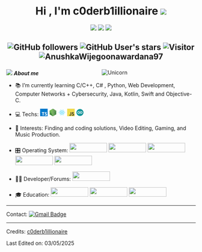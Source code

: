 <h1 align="center"><b>Hi , I'm c0derb1illionaire </b><img src="https://media.giphy.com/media/hvRJCLFzcasrR4ia7z/giphy.gif" width="35"></h1>
<!--  -->
<p align="center">
<picture><img src = "https://media0.giphy.com/media/KDDpcKigbfFpnejZs6/giphy.gif?cid=ecf05e47oy6f4zjs8g1qoiystc56cu7r9tb8a1fe76e05oty&rid=giphy.gif" width = 70px></picture>
<picture><img src = "https://github.com/7oSkaaa/7oSkaaa/blob/main/Images/about_me.gif?raw=true" width = 50px></picture>
<picture><img src = "https://media0.giphy.com/media/KDDpcKigbfFpnejZs6/giphy.gif?cid=ecf05e47oy6f4zjs8g1qoiystc56cu7r9tb8a1fe76e05oty&rid=giphy.gif" width = 70px></picture>



## <p align="center">![GitHub followers](https://img.shields.io/github/followers/c0derb1illionaire?style=social) ![GitHub User's stars](https://img.shields.io/github/stars/c0derb1illionaire?style=social) ![Visitor](https://visitor-badge.laobi.icu/badge?page_id=c0derb1illionaire.repoName) <img src="https://komarev.com/ghpvc/?username=c0derb1illionaire" alt="AnushkaWijegoonawardana97" />

<img src="https://media.giphy.com/media/HCevnBRJE6Z6n2VqlG/giphy.gif?cid=ecf05e47uhvkg6n0o1d037rlnd42hovp72wsjwxvb7ybtbqg&ep=v1_gifs_related&rid=giphy.gif&ct=g" width="35px">&nbsp;***About me***
<img align="right" width=250px alt="Unicorn" src="https://media.giphy.com/media/Rpl1sod1vCXK0L2SUN/giphy.gif?cid=ecf05e47s5qtgeluqm09ob6s9250y27xze2fe7vqmsx6xduj&ep=v1_gifs_search&rid=giphy.gif&ct=g" />
- :books: I’m currently learning C/C++, C# , Python, Web Development, Computer Networks + Cybersecurity, Java, Kotlin, Swift and Objective-C.
- :computer: Techs: <img height="20" src="https://raw.githubusercontent.com/github/explore/80688e429a7d4ef2fca1e82350fe8e3517d3494d/topics/typescript/typescript.png">  <img height="20" src="https://raw.githubusercontent.com/github/explore/80688e429a7d4ef2fca1e82350fe8e3517d3494d/topics/nodejs/nodejs.png">  <img height="20" src="https://raw.githubusercontent.com/github/explore/80688e429a7d4ef2fca1e82350fe8e3517d3494d/topics/react/react.png">  <img height="20" src="https://raw.githubusercontent.com/github/explore/80688e429a7d4ef2fca1e82350fe8e3517d3494d/topics/javascript/javascript.png">  <img height="20" src="https://raw.githubusercontent.com/github/explore/80688e429a7d4ef2fca1e82350fe8e3517d3494d/topics/arduino/arduino.png">
- :pushpin: Interests: Finding and coding solutions, Video Editing, Gaming, and Music Production.
- 🎛️ Operating System: <img src="https://img.shields.io/badge/Windows%2011-%230079d5.svg?style=for-the-badge&logo=Windows%2011&logoColor=white" 
     width="100" 
     height="25" />
  <img src="https://img.shields.io/badge/Android-3DDC84?style=for-the-badge&logo=android&logoColor=white" 
     width="100" 
     height="25" />
  <img src="https://img.shields.io/badge/Arch%20Linux-1793D1?logo=arch-linux&logoColor=fff&style=for-the-badge" 
     width="100" 
     height="25" />
  <img src="https://img.shields.io/badge/Debian-D70A53?style=for-the-badge&logo=debian&logoColor=white" 
     width="100" 
     height="25" />
  <img src="https://img.shields.io/badge/Kali-268BEE?style=for-the-badge&logo=kalilinux&logoColor=white" 
     width="100" 
     height="25" />
- 🧑‍💻 Developer/Forums: <img src="https://img.shields.io/badge/Reddit-%23FF4500.svg?style=for-the-badge&logo=Reddit&logoColor=white" 
     width="100" 
     height="25" />
  
- 🎓 Education: 
     <img src="https://img.shields.io/badge/edX-%2302262B.svg?style=for-the-badge&logo=edX&logoColor=white" 
     width="100" 
     height="25" />
     <img src="https://img.shields.io/badge/Udemy-A435F0?style=for-the-badge&logo=Udemy&logoColor=white" 
     width="100" 
     height="25" />
     <img src="https://img.shields.io/badge/Freecodecamp-%23123.svg?style=for-the-badge&logo=freecodecamp&logoColor=green" 
     width="100" 
     height="25" />

----
Contact: [![Gmail Badge](https://img.shields.io/badge/-Gmail-c14438?style=flat-square&logo=Gmail&logoColor=white&link=mailto:contato.weltonf@gmail.com)](mailto:nicebutrelentless@hotmail.com)

----
Credits: [c0derb1illionaire](https://github.com/c0derb1illionaire)

Last Edited on: 03/05/2025
